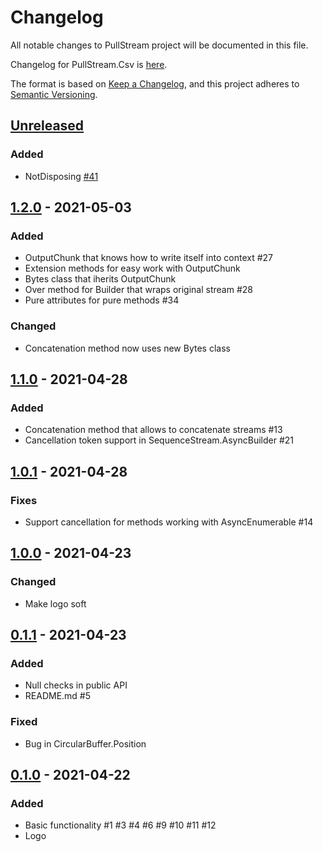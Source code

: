 # Changelog
All notable changes to PullStream project will be documented in this file.

Changelog for PullStream.Csv is [here](src/PullStream.Csv/CHANGELOG.md).

The format is based on [Keep a Changelog](https://keepachangelog.com/en/1.0.0/),
and this project adheres to [Semantic Versioning](https://semver.org/spec/v2.0.0.html).

## [Unreleased]
### Added
- NotDisposing [#41](https://github.com/pepelev/PullStream/issues/41)

## [1.2.0] - 2021-05-03
### Added
- OutputChunk that knows how to write itself into context #27
- Extension methods for easy work with OutputChunk
- Bytes class that iherits OutputChunk
- Over method for Builder that wraps original stream #28
- Pure attributes for pure methods #34

### Changed
- Concatenation method now uses new Bytes class

## [1.1.0] - 2021-04-28
### Added
- Concatenation method that allows to concatenate streams #13
- Cancellation token support in SequenceStream.AsyncBuilder #21

## [1.0.1] - 2021-04-28
### Fixes
- Support cancellation for methods working with AsyncEnumerable #14

## [1.0.0] - 2021-04-23
### Changed
- Make logo soft


## [0.1.1] - 2021-04-23
### Added
- Null checks in public API
- README.md #5

### Fixed
- Bug in CircularBuffer.Position

## [0.1.0] - 2021-04-22
### Added
- Basic functionality #1 #3 #4 #6 #9 #10 #11 #12
- Logo

[Unreleased]: https://github.com/pepelev/pullstream/compare/v1.2.0...HEAD
[1.2.0]: https://github.com/pepelev/pullstream/compare/v1.1.0...v1.2.0
[1.1.0]: https://github.com/pepelev/pullstream/compare/v1.0.1...v1.1.0
[1.0.1]: https://github.com/pepelev/pullstream/compare/v1.0.0...v1.0.1
[1.0.0]: https://github.com/pepelev/pullstream/compare/v0.1.1...v1.0.0
[0.1.1]: https://github.com/pepelev/pullstream/compare/v0.1.0...v0.1.1
[0.1.0]: https://github.com/pepelev/pullstream/releases/tag/v0.1.0